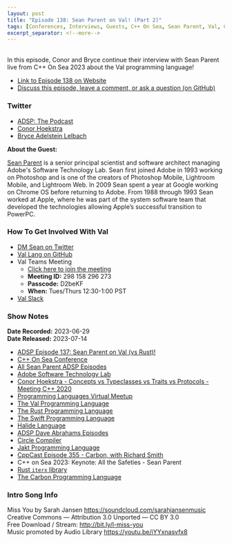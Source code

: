 ```yaml
---
layout: post
title: "Episode 138: Sean Parent on Val! (Part 2)"
tags: [Conferences, Interviews, Guests, C++ On Sea, Sean Parent, Val, C++, Rust, Swift]
excerpt_separator: <!--more-->
---
```


<div id="buzzsprout-player-13222812"></div><script src="https://www.buzzsprout.com/1501960/13222812-episode-138-sean-parent-on-val-part-2.js?container_id=buzzsprout-player-13222812&player=small" type="text/javascript" charset="utf-8"></script>

<br>In this episode, Conor and Bryce continue their interview with Sean Parent live from C++ On Sea 2023 about the Val programming language!

<!--more-->

* [Link to Episode 138 on Website](https://adspthepodcast.com/2023/07/14/Episode-138.html)
* [Discuss this episode, leave a comment, or ask a question (on GitHub)](https://github.com/codereport/adsp2/discussions/29)

### Twitter
 
* [ADSP: The Podcast](https://twitter.com/adspthepodcast)
* [Conor Hoekstra](https://twitter.com/code_report)
* [Bryce Adelstein Lelbach](https://twitter.com/blelbach)

**About the Guest:**

[Sean Parent](https://twitter.com/seanparent) is a senior principal scientist and software architect managing Adobe's Software Technology Lab. Sean first joined Adobe in 1993 working on Photoshop and is one of the creators of Photoshop Mobile, Lightroom Mobile, and Lightroom Web. In 2009 Sean spent a year at Google working on Chrome OS before returning to Adobe. From 1988 through 1993 Sean worked at Apple, where he was part of the system software team that developed the technologies allowing Apple’s successful transition to PowerPC.

### How To Get Involved With Val

* [DM Sean on Twitter](https://twitter.com/seanparent)
* [Val Lang on GitHub](https://github.com/val-lang/val)
* Val Teams Meeting
  * [Click here to join the meeting](https://teams.microsoft.com/l/meetup-join/19%3ameeting_YjZmOTJiMjUtNDZhNy00MTcxLWJjY2YtMTQ0ZGEzY2RkY2E4%40thread.v2/0?context=%7b%22Tid%22%3a%22fa7b1b5a-7b34-4387-94ae-d2c178decee1%22%2c%22Oid%22%3a%22a102b458-98db-4c5e-acad-cfa08a096ae3%22%7d)
  * **Meeting ID:** 298 158 296 273 
  * **Passcode:** D2beKF 
  * **When:** Tues/Thurs 12:30-1:00 PST
* [Val Slack](https://join.slack.com/t/val-qs97696/shared_invite/zt-1z3dsblrq-y4qXfEE6wr6uMEJSN9uFyg)

### Show Notes
 
**Date Recorded:** 2023-06-29 <br>
**Date Released:** 2023-07-14

* [ADSP Episode 137: Sean Parent on Val (vs Rust)!](https://adspthepodcast.com/2023/07/07/Episode-137.html)
* [C++ On Sea Conference](https://cpponsea.uk/)
* [All Sean Parent ADSP Episodes](https://adspthepodcast.com/tags/#Sean+Parent)
* [Adobe Software Technology Lab](https://stlab.adobe.com/)
* [Conor Hoekstra - Concepts vs Typeclasses vs Traits vs Protocols - Meeting C++ 2020](https://www.youtube.com/watch?v=Qh7QdG5RK9E)
* [Programming Languages Virtual Meetup](https://www.meetup.com/programming-languages-toronto-meetup/)
* [The Val Programming Language](https://www.val-lang.dev/)
* [The Rust Programming Language](https://www.rust-lang.org/)
* [The Swift Programming Language](https://swift.org/)
* [Halide Language](https://halide-lang.org/)
* [ADSP Dave Abrahams Episodes](https://adspthepodcast.com/tags/#Dave+Abrahams)
* [Circle Compiler](https://www.circle-lang.org/)
* [Jakt Programming Language](https://github.com/SerenityOS/jakt)
* [CppCast Episode 355 - Carbon, with Richard Smith](https://cppcast.com/carbon/)
* C++ on Sea 2023: Keynote: All the Safeties - Sean Parent
* [Rust `iterx` library](https://crates.io/crates/iterx)
* [The Carbon Programming Language](https://github.com/carbon-language/carbon-lang)

### Intro Song Info
 
Miss You by Sarah Jansen https://soundcloud.com/sarahjansenmusic<br>
Creative Commons — Attribution 3.0 Unported — CC BY 3.0<br>
Free Download / Stream: http://bit.ly/l-miss-you<br>
Music promoted by Audio Library https://youtu.be/iYYxnasvfx8<br>
